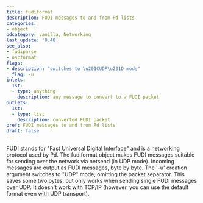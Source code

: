 ```yaml
---
title: fudiformat
description: FUDI messages to and from Pd lists
categories:
- object
pdcategory: vanilla, Networking
last_update: '0.48'
see_also:
- fudiparse
- oscformat
flags:
- description: "switches to \u201CUDP\u201D mode"
  flag: -u
inlets:
  1st:
  - type: anything
    description: any message to convert to a FUDI packet
outlets:
  1st:
  - type: list
    description: converted FUDI packet
bref: FUDI messages to and from Pd lists
draft: false
---
```

FUDI stands for "Fast Universal Digital Interface" and is a networking protocol used by Pd. The fudiformat object makes FUDI messages suitable for sending over the network via netsend (in UDP mode). Incoming messages are output as FUDI messages, byte by byte. The '-u' creation argument switches to "UDP" mode, omitting the packet separator. This saves some two bytes, but only works when sending single FUDI messages over UDP. It doesn't work with TCP/IP (however, you can use the default format even with UDP transport).
